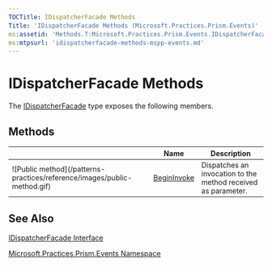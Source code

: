 ```yaml
---
TOCTitle: IDispatcherFacade Methods
Title: 'IDispatcherFacade Methods (Microsoft.Practices.Prism.Events)'
ms:assetid: 'Methods.T:Microsoft.Practices.Prism.Events.IDispatcherFacade'
ms:mtpsurl: 'idispatcherfacade-methods-mspp-events.md'
---
```



# IDispatcherFacade Methods

The [IDispatcherFacade](https://msdn.microsoft.com/library/microsoft.practices.prism.events.idispatcherfacade) type exposes the following members.

## Methods

<table>

<thead>
<tr class="header">
<th> </th>
<th>Name</th>
<th>Description</th>
</tr>
</thead>
<tbody>
<tr class="odd">
<td>![Public method](/patterns-practices/reference/images/public-method.gif)</td>
<td><a href="https://msdn.microsoft.com/library/microsoft.practices.prism.events.idispatcherfacade.begininvoke(system.delegate%2csystem.object)">BeginInvoke</a></td>
<td><div class="summary">
Dispatches an invocation to the method received as parameter.
</div></td>
</tr>
</tbody>
</table>

## See Also

[IDispatcherFacade Interface](https://msdn.microsoft.com/library/microsoft.practices.prism.events.idispatcherfacade)

[Microsoft.Practices.Prism.Events Namespace](https://msdn.microsoft.com/library/microsoft.practices.prism.events)

